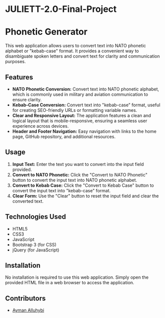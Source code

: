 # JULIETT-2.0-Final-Project


# Phonetic Generator

This web application allows users to convert text into NATO phonetic alphabet or "kebab-case" format. It provides a convenient way to disambiguate spoken letters and convert text for clarity and communication purposes.

## Features

- **NATO Phonetic Conversion:** Convert text into NATO phonetic alphabet, which is commonly used in military and aviation communication to ensure clarity.
- **Kebab-Case Conversion:** Convert text into "kebab-case" format, useful for creating SEO-friendly URLs or formatting variable names.
- **Clear and Responsive Layout:** The application features a clean and logical layout that is mobile-responsive, ensuring a seamless user experience across devices.
- **Header and Footer Navigation:** Easy navigation with links to the home page, GitHub repository, and additional resources.

## Usage

1. **Input Text:** Enter the text you want to convert into the input field provided.
2. **Convert to NATO Phonetic:** Click the "Convert to NATO Phonetic" button to convert the input text into NATO phonetic alphabet.
3. **Convert to Kebab Case:** Click the "Convert to Kebab Case" button to convert the input text into "kebab-case" format.
4. **Clear Form:** Use the "Clear" button to reset the input field and clear the converted text.

## Technologies Used

- HTML5
- CSS3
- JavaScript
- Bootstrap 3 (for CSS)
- jQuery (for JavaScript)

## Installation

No installation is required to use this web application. Simply open the provided HTML file in a web browser to access the application.

## Contributors

- [Ayman Alluhybi](https://github.com/aalluhaybi1)





